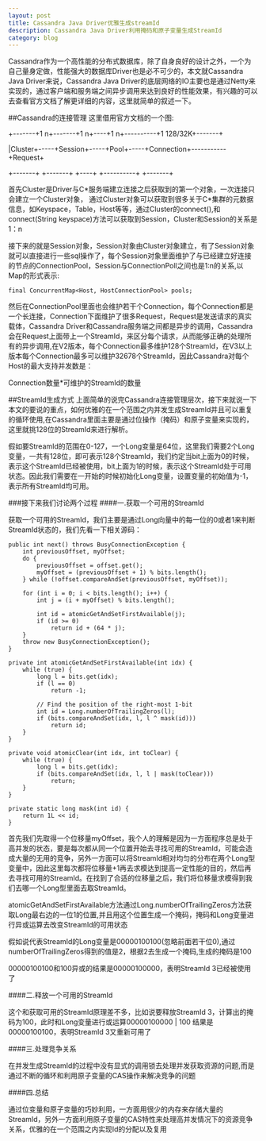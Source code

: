 ```yaml
---
layout: post
title: Cassandra Java Driver优雅生成streamId
description: Cassandra Java Driver利用掩码和原子变量生成StreamId
category: blog
---
```


Cassandra作为一个高性能的分布式数据库，除了自身良好的设计之外，一个为自己量身定做，性能强大的数据库Driver也是必不可少的，本文就Cassandra Java Driver来说，Cassandra Java Driver的底层网络的IO主要也是通过Netty来实现的，通过客户端和服务端之间异步调用来达到良好的性能效果，有兴趣的可以去查看官方文档了解更详细的内容，这里就简单的叙述一下。

##Cassandra的连接管理
这里借用官方文档的一个图:

+-------+1   n+-------+1   n+----+1   n+----------+1   128/32K+-------+

|Cluster+-----+Session+-----+Pool+-----+Connection+-----------+Request+

+-------+     +-------+     +----+     +----------+           +-------+

首先Cluster是Driver与C\*服务端建立连接之后获取到的第一个对象，一次连接只会建立一个Cluster对象，
通过Cluster对象可以获取到很多关于C*集群的元数据信息，如Keyspace，Table，Host等等，通过Cluster的connect(),和connect(String keyspace)方法可以获取到Session，Cluster和Session的关系是1：n

接下来的就是Session对象，Session对象由Cluster对象建立，有了Session对象就可以直接进行一些sql操作了，每个Session对象里面维护了与已经建立好连接的节点的ConnectionPool，Session与ConnectionPoll之间也是1:n的关系,以Map的形式表示:

    final ConcurrentMap<Host, HostConnectionPool> pools;

然后在ConnectionPool里面也会维护若干个Connection，每个Connection都是一个长连接，Connection下面维护了很多Request，Request是发送请求的真实载体，Cassandra Driver和Cassandra服务端之间都是异步的调用，Cassandra会在Request上面带上一个StreamId，来区分每个请求，从而能够正确的处理所有的异步调用,在V2版本，每个Connection最多维护128个StreamId，在V3以上版本每个Connection最多可以维护32678个StreamId，因此Cassandra对每个Host的最大支持并发数是：

Connection数量*可维护的StreamId的数量

##StreamId生成方式
上面简单的说完Cassandra连接管理层次，接下来就说一下本文的要说的重点，如何优雅的在一个范围之内并发生成StreamId并且可以重复的循环使用,在Cassandra里面主要是通过位操作（掩码）和原子变量来实现的，这里就挑128位的StreamId来进行解析。

假如要StreamId的范围在0-127，一个Long变量是64位，这里我们需要2个Long变量，一共有128位，即可表示128个StreamId，我们约定当bit上面为0的时候，表示这个StreamId已经被使用，bit上面为1的时候，表示这个StreamId处于可用状态。因此我们需要在一开始的时候初始化Long变量，设置变量的初始值为-1，表示所有StreamId均可用。

###接下来我们讨论两个过程
####一.获取一个可用的StreamId

获取一个可用的StreamId，我们主要是通过Long向量中的每一位的0或者1来判断StreamId状态的，我们先看一下相关源码：

    public int next() throws BusyConnectionException {
        int previousOffset, myOffset;
        do {
            previousOffset = offset.get();
            myOffset = (previousOffset + 1) % bits.length();
        } while (!offset.compareAndSet(previousOffset, myOffset));

        for (int i = 0; i < bits.length(); i++) {
            int j = (i + myOffset) % bits.length();

            int id = atomicGetAndSetFirstAvailable(j);
            if (id >= 0)
                return id + (64 * j);
        }
        throw new BusyConnectionException();
    }

    private int atomicGetAndSetFirstAvailable(int idx) {
        while (true) {
            long l = bits.get(idx);
            if (l == 0)
                return -1;

            // Find the position of the right-most 1-bit
            int id = Long.numberOfTrailingZeros(l);
            if (bits.compareAndSet(idx, l, l ^ mask(id)))
                return id;
        }
    }

    private void atomicClear(int idx, int toClear) {
        while (true) {
            long l = bits.get(idx);
            if (bits.compareAndSet(idx, l, l | mask(toClear)))
                return;
        }
    }

    private static long mask(int id) {
        return 1L << id;
    }

首先我们先取得一个位移量myOffset，我个人的理解是因为一方面程序总是处于高并发的状态，要是每次都从同一个位置开始去寻找可用的StreamId，可能会造成大量的无用的竞争，另外一方面可以将StreamId相对均匀的分布在两个Long型变量中，因此这里每次都将位移量+1再去求模达到提高一定性能的目的，然后再去寻找可用的StreamId。在找到了合适的位移量之后，我们将位移量求模得到我们去哪一个Long型里面去取StreamId。

atomicGetAndSetFirstAvailable方法通过Long.numberOfTrailingZeros方法获取Long最右边的一位1的位置,并且用这个位置生成一个掩码，掩码和Long变量进行异或运算去改变StreamId的可用状态

假如说代表StreamId的Long变量是00000100100(忽略前面若干位0),通过numberOfTrailingZeros得到的值是2，根据2去生成一个掩码,生成的掩码是100

00000100100和100异或的结果是00000100000，表明StreamId 3已经被使用了

####二.释放一个可用的StreamId

这个和获取可用的StreamId原理差不多，比如说要释放StreamId 3，计算出的掩码为100，此时和Long变量进行或运算00000100000 | 100 结果是00000100100，表明StreamId 3又重新可用了

####三.处理竞争关系

在并发生成StreamId的过程中没有显式的调用锁去处理并发获取资源的问题,而是通过不断的循环和利用原子变量的CAS操作来解决竞争的问题

####四.总结

通过位变量和原子变量的巧妙利用，一方面用很少的内存来存储大量的StreamId，另外一方面利用原子变量的CAS特性来处理高并发情况下的资源竞争关系，优雅的在一个范围之内实现Id的分配以及复用
